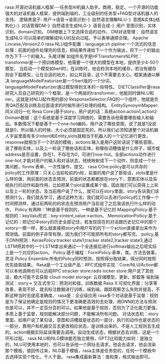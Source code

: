 rasa:开源对话机器人框架---任务型AI机器人助手。商用，稳定。一个开源的功能强大的对话机器人框架，提供端到端的，工业级别的任务型+FAQ型对话机器人的支持。
逻辑黑盒子:
用户->语音->语音识别-》自然语言理解NLU-》意图&实体(j结构化)-》对话管理DM-》自然语言生成NLG-》语音合成-》用户
意图识别，实体识别，domain识别。
DM根据上下文选择合适的动作。
DM对话管理：
自然语言生成NLG:可以简单的理解成NLU的反向过程。予以表单通顺合理。
Apache Lincese,Version2.0
rasa NLU组件配置：language:zh
pipline:一个流式的信息处理：前面的组件处理完的信息，把结果传递给下一个作为输出，将下一个的输出作为下下一个的输入。头尾详解
如组件名字是HFTransformersNLP时：transformer是一个预训练模型，他需要一个很大的模型在本地，提供至少4-50个模型，
当启动一个模型如bert时，在训练时，他会检测本地的缓存，若没有缓存则会下载模型，让在合适的地方，如公共目录，这个不需要去关心。框架通通以解决
languageModelFeaturizer是一个bert版的一个分词，languageModelFeaturizer通过模型得到文本的一些特性。
DIETClassifier是rasa研究人员自己研究的一个框架，是一个两层的transformer，他能同时做NLU和ner。这就是对NLU起作用的部分
ResponseSelector:FAQ的一个组件，他就是负责QA匹配及训练及后面请求的时候所进行处理的结构。
EntitySynonymMapper:同义词归一化
Resa Core:j基于story，用户说的话：系统action:action1,action2
Domain数据：这个系统是基于深度学习网络的，需要告诉他需要哪些输入和输出。多数情况下都是基于一个one-hot编码，用户说了哪些意图，说了就是1没说就是0，所以输入的时候，大小必须是固定死的，所以我们必须知道整个对话机器人宇宙里面有多少intent和Entity,slots就相当于机器人的一个记忆进行更改，response就相当于一个对话的模板，actions:输入是用户这轮话说了哪些意图，说了哪些实体，以及上一轮说了哪些话和实体，和哪些词槽值是什么样子，城市或address是否设置，存在1，不存在为0，可进行noe-hot。全部actions动作进行one-hot,才能对用户的输入和对话状态，统统映射成下一个动作，则变成一个分类问题，forms:表单，一次性操作，提交。
rasa COre:policy是可以共存的
policy的工作原理：只关心当前轮前的n轮，前面的用户说了那些话，slots里是什么样的值，用前面的状态去预测，前面的状态都都放在story下，意图实体以及系统执行的动作和副作用，比如把某个slot设置成某个值，因此我们可以获得上上轮以及上一轮的状态，及当前用户说了什么，就可以在story里面，story告诉我们该预测什么，我们就去学习，通过这种方法，我们就可以去进行policy的工作像一个时间预测样，通过前两轮的的状态去预测用户当前说了之后我该执行什么样的动作。
Policy:有两种：1种是基于规则的，一种是基于记忆的
MappingPolicy:基于规则的：keyValu形式：key->intent,value->action。
MemoizationPollicy:基于记忆的：把记忆中story的历史全部记住，若发现现在的对话跟历史记忆中的那个sotory一模一样，那么就直接把story中用户写的的下一个action直接拿出来作为预测值。前面的例子非常有限，因为我们不可能把所有的story都写完。
policy,基于DNN预测：KerasPolicy:tracker state1,tracker state2,tracker state3,通过LSTM把其中的一个LSTM拿出来通过一个全连接后进行softmax输出之后呢实际上是一个对应的action。
Policy:基于编程：FormPolicy:表单，类。方法去做事，灵活
Policy Ensemble:所有的Policy同时预测，按照得分取结果，得分同时按照优先级取结果。 
Rasa是一个工业级产品：RPC式组件实现：Core/NLU/Action都可以本地调用也可以远程RPC
stracker store:radis
locker store:用户说了其他话，极大可能不去获取
cloud model storage: 云存储模型，更新，卸载等
端到端测试：story->
交互式学习：预测对和错，训练数据
Rasa X:可视化界面：分享等改善，表现不好，就去标注数据进行训练，端到端，跟踪观察怎么失败并提高，不断这种当时去提高准确度。
rasa是：企业级应用
rasa多个对话是基于监督：规则是为了保证他确定是规则的情况下更准确更高效的去处理，用DNN的方法与预测也是可以，并不一定百分百的可以。如果他是基于规则，否则为了泛化能力更强，本质上基于监督，规则能解决部分问题，不能解决所有问题。
对话状态机：story里面，如用户说了某句话，意图和词槽就是状态的一部分，执行的动作也是状态的一部分，靠用户和机器交互去更改相应状态，是训练出来的，不是人工规则去生成的。action根据实际延误需要去调用。自动生成状态，根据状态去训练，这是一个环形过程。
rasa NLU和NLG模块能否独立使用，GPT3比较能力如何：是独立的，NLU可使用本地的，也可以告诉他一个网址去请求，他会去请求，他会渲染那个模板，值回传过来，NLG基于模板，rasa主体是任务型的，任何一个模板中去选择实现个性化，千人千面。
rasa集成最新算法：值和类，格式输出即可。

